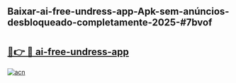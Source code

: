 ## Baixar-ai-free-undress-app-Apk-sem-anúncios-desbloqueado-completamente-2025-#7bvof

# <h2><a href="https://ainizakaria.my?title=ai-free-undress-app&ref=20M">🔗👉 🔴 ai-free-undress-app</a></h2>

[![acn](https://github.com/user-attachments/assets/0f9c940e-d8b0-45ae-aac7-cd30a18b3e1c)](https://ainizakaria.my?title=ai-free-undress-app&ref=20M)

